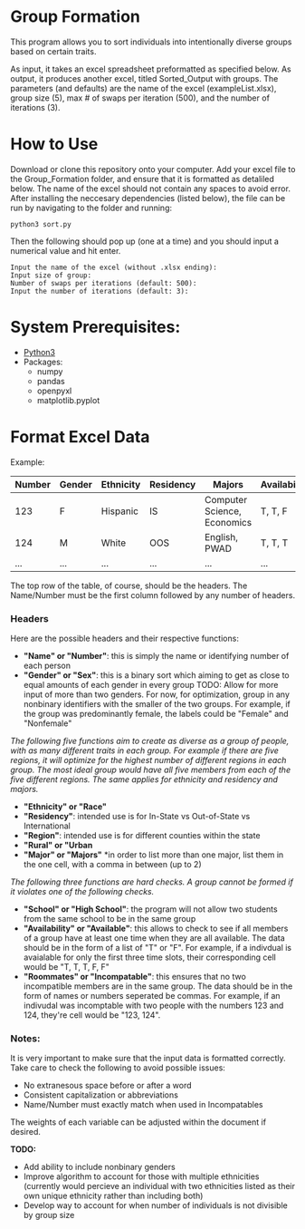 # Group Formation
This program allows you to sort individuals into intentionally diverse groups based on certain traits. 

As input, it takes an excel spreadsheet preformatted as specified below.
As output, it produces another excel, titled Sorted_Output with groups. 
The parameters (and defaults) are the name of the excel (exampleList.xlsx), group size (5), max # of swaps per iteration (500), and the number of iterations (3). 
    
# How to Use

Download or clone this repository onto your computer. 
Add your excel file to the Group_Formation folder, and ensure that it is formatted as detaliled below. The name of the excel should not contain any spaces to avoid error. 
After installing the neccesary dependencies (listed below), the file can be run by navigating to the folder and running:
```
python3 sort.py
```
Then the following should pop up (one at a time) and you should input a numerical value and hit enter.

```
Input the name of the excel (without .xlsx ending): 
Input size of group: 
Number of swaps per iterations (default: 500): 
Input the number of iterations (default: 3): 
```

# System Prerequisites:
- [Python3](https://www.python.org/downloads/)
- Packages:
    - numpy
    - pandas
    - openpyxl
    - matplotlib.pyplot
    

# Format Excel Data

Example:

| Number | Gender | Ethnicity | Residency | Majors                      | Availability | Roommates      |
|--------|--------|-----------|-----------|-----------------------------|--------------|----------------|
| 123    | F      | Hispanic  | IS        | Computer Science, Economics | T, T, F      | 126, 131       |
| 124    | M      | White     | OOS       | English, PWAD               | T, T, T      |                |
| ...    | ...    | ...       | ...       | ...                         | ...          | ...            |

The top row of the table, of course, should be the headers. The Name/Number must be the first column followed by any number of headers. 

### Headers
Here are the possible headers and their respective functions:
- **"Name" or "Number"**: this is simply the name or identifying number of each person
- **"Gender" or "Sex"**: this is a binary sort which aiming to get as close to equal amounts of each gender in every group
    TODO: Allow for more input of more than two genders. For now, for optimization, group in any nonbinary identifiers with the smaller of the two groups. For example, if the group was predominantly female, the labels could be "Female" and "Nonfemale"

*The following five functions aim to create as diverse as a group of people, with as many different traits in each group. For example if there are five regions, it will optimize for the highest number of different regions in each group. The most ideal group would have all five members from each of the five different regions. The same applies for ethnicity and residency and majors.*
- **"Ethnicity" or "Race"**
- **"Residency"**: intended use is for In-State vs Out-of-State vs International
- **"Region"**: intended use is for different counties within the state
- **"Rural" or "Urban**
- **"Major" or "Majors"**
         *in order to list more than one major, list them in the one cell, with a comma in between (up to 2)

*The following three functions are hard checks. A group cannot be formed if it violates one of the following checks.*

- **"School" or "High School"**: the program will not allow two students from the same school to be in the same group
- **"Availability" or "Available"**: this allows to check to see if all members of a group have at least one time when they are all available. The data should be in the form of a list of "T" or "F". For example, if a indivdual is avaialable for only the first three time slots, their corresponding cell would be "T, T, T, F, F"
- **"Roommates" or "Incompatable"**: this ensures that no two incompatible members are in the same group. The data should be in the form of names or numbers seperated be commas. For example, if an indivudal was incomptable with two people with the numbers 123 and 124, they're cell would be "123, 124". 

### Notes:
It is very important to make sure that the input data is formatted correctly. Take care to check the following to avoid possible issues:
- No extranesous space before or after a word
- Consistent capitalization or abbreviations
- Name/Number must exactly match when used in Incompatables

The weights of each variable can be adjusted within the document if desired.

**TODO:**
- Add ability to include nonbinary genders
- Improve algorithm to account for those with multiple ethnicities (currently would percieve an individual with two ethnicities listed as their own unique ethnicity rather than including both)
- Develop way to account for when number of individuals is not divisible by group size
